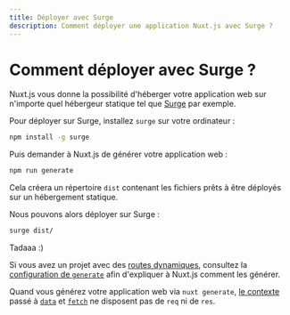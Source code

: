 ```yaml
---
title: Déployer avec Surge
description: Comment déployer une application Nuxt.js avec Surge ?
---
```


# Comment déployer avec Surge ?

Nuxt.js vous donne la possibilité d'héberger votre application web sur n'importe quel hébergeur statique tel que [Surge](https://surge.sh/) par exemple.

Pour déployer sur Surge, installez `surge` sur votre ordinateur :

```bash
npm install -g surge
```

Puis demander à Nuxt.js de générer votre application web :

```bash
npm run generate
```

Cela créera un répertoire `dist` contenant les fichiers prêts à être déployés sur un hébergement statique.

Nous pouvons alors déployer sur Surge :

```bash
surge dist/
```

Tadaaa :)

Si vous avez un projet avec des [routes dynamiques](/guide/routing#routes-dynamiques), consultez la [configuration de `generate`](/api/configuration-generate) afin d'expliquer à Nuxt.js comment les générer.

<div class="Alert">

Quand vous générez votre application web via `nuxt generate`, [le contexte](/api) passé à [`data`](/guide/async-data#la-m-thode-data) et [`fetch`](/guide/vuex-store#la-m-thode-fetch) ne disposent pas de `req` ni de `res`.

</div>
